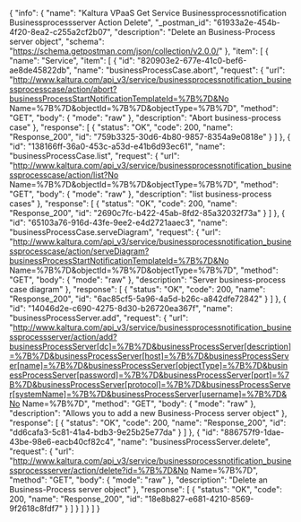 {
  "info": {
    "name": "Kaltura VPaaS Get Service Businessprocessnotification Businessprocessserver Action Delete",
    "_postman_id": "61933a2e-454b-4f20-8ea2-c255a2cf2b07",
    "description": "Delete an Business-Process server object",
    "schema": "https://schema.getpostman.com/json/collection/v2.0.0/"
  },
  "item": [
    {
      "name": "Service",
      "item": [
        {
          "id": "820903e2-677e-41c0-bef6-ae8de45822db",
          "name": "businessProcessCase.abort",
          "request": {
            "url": "http://www.kaltura.com/api_v3/service/businessprocessnotification_businessprocesscase/action/abort?businessProcessStartNotificationTemplateId=%7B%7D&No Name=%7B%7D&objectId=%7B%7D&objectType=%7B%7D",
            "method": "GET",
            "body": {
              "mode": "raw"
            },
            "description": "Abort business-process case"
          },
          "response": [
            {
              "status": "OK",
              "code": 200,
              "name": "Response_200",
              "id": "759b3325-30d6-4b80-9857-8354a9e0818e"
            }
          ]
        },
        {
          "id": "138166ff-36a0-453c-a53d-e41b6d93ec61",
          "name": "businessProcessCase.list",
          "request": {
            "url": "http://www.kaltura.com/api_v3/service/businessprocessnotification_businessprocesscase/action/list?No Name=%7B%7D&objectId=%7B%7D&objectType=%7B%7D",
            "method": "GET",
            "body": {
              "mode": "raw"
            },
            "description": "list business-process cases"
          },
          "response": [
            {
              "status": "OK",
              "code": 200,
              "name": "Response_200",
              "id": "2690c7fc-b422-45ab-8fd2-85a32032f73a"
            }
          ]
        },
        {
          "id": "65103a76-916d-43fe-9ee2-e4d2721aaec3",
          "name": "businessProcessCase.serveDiagram",
          "request": {
            "url": "http://www.kaltura.com/api_v3/service/businessprocessnotification_businessprocesscase/action/serveDiagram?businessProcessStartNotificationTemplateId=%7B%7D&No Name=%7B%7D&objectId=%7B%7D&objectType=%7B%7D",
            "method": "GET",
            "body": {
              "mode": "raw"
            },
            "description": "Server business-process case diagram"
          },
          "response": [
            {
              "status": "OK",
              "code": 200,
              "name": "Response_200",
              "id": "6ac85cf5-5a96-4a5d-b26c-a842dfe72842"
            }
          ]
        },
        {
          "id": "14046d2e-c690-4275-8d30-b26720ea367f",
          "name": "businessProcessServer.add",
          "request": {
            "url": "http://www.kaltura.com/api_v3/service/businessprocessnotification_businessprocessserver/action/add?businessProcessServer[dc]=%7B%7D&businessProcessServer[description]=%7B%7D&businessProcessServer[host]=%7B%7D&businessProcessServer[name]=%7B%7D&businessProcessServer[objectType]=%7B%7D&businessProcessServer[password]=%7B%7D&businessProcessServer[port]=%7B%7D&businessProcessServer[protocol]=%7B%7D&businessProcessServer[systemName]=%7B%7D&businessProcessServer[username]=%7B%7D&No Name=%7B%7D",
            "method": "GET",
            "body": {
              "mode": "raw"
            },
            "description": "Allows you to add a new Business-Process server object"
          },
          "response": [
            {
              "status": "OK",
              "code": 200,
              "name": "Response_200",
              "id": "dd6cafa3-5c81-41a4-bdb3-9e25b25e77da"
            }
          ]
        },
        {
          "id": "886757f9-1dae-43be-98e6-eacb40cf82c4",
          "name": "businessProcessServer.delete",
          "request": {
            "url": "http://www.kaltura.com/api_v3/service/businessprocessnotification_businessprocessserver/action/delete?id=%7B%7D&No Name=%7B%7D",
            "method": "GET",
            "body": {
              "mode": "raw"
            },
            "description": "Delete an Business-Process server object"
          },
          "response": [
            {
              "status": "OK",
              "code": 200,
              "name": "Response_200",
              "id": "18e8b827-e681-4210-8569-9f2618c8fdf7"
            }
          ]
        }
      ]
    }
  ]
}